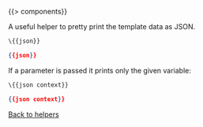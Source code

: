{{> components}}

A useful helper to pretty print the template data as JSON.

```handlebars
\{{json}}
```

```json
{{json}}
```

If a parameter is passed it prints only the given variable:

```handlebars
\{{json context}}
```

```json
{{json context}}
```

[Back to helpers](..)
